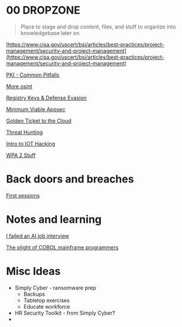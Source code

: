 # 00 DROPZONE

> Place to stage and drop content, files, and stuff to organize into knowledgebase later on
> 

[https://www.cisa.gov/uscert/bsi/articles/best-practices/project-management/security-and-project-management](https://www.cisa.gov/uscert/bsi/articles/best-practices/project-management/security-and-project-management) 

[PKI - Common Pitfalls](00%20DROPZONE/PKI%20-%20Common%20Pitfalls.md)

[More osint](00%20DROPZONE/More%20osint.md)

[Registry Keys & Defense Evasion](00%20DROPZONE/Registry%20Keys%20&%20Defense%20Evasion%20a073d3e4287f43fcac2ed0388d1764ae.md)

[Minimum Viable Appsec](00%20DROPZONE/Minimum%20Viable%20Appsec.md)

[Golden Ticket to the Cloud](00%20DROPZONE/Golden%20Ticket%20to%20the%20Cloud.md)

[Threat Hunting](00%20DROPZONE/Threat%20Hunting.md)

[Intro to IOT Hacking](00%20DROPZONE/Intro%20to%20IOT%20Hacking.md)

[WPA 2 Stuff](00%20DROPZONE/WPA%202%20Stuff.md)

# Back doors and breaches

[First sessions](00%20DROPZONE/First%20sessions.md)

# Notes and learning

[I failed an AI job interview](00%20DROPZONE/I%20failed%20an%20AI%20job%20interview.md)

[The plight of COBOL mainframe programmers](00%20DROPZONE/The%20plight%20of%20COBOL%20mainframe%20programmers.md)

# Misc Ideas

- Simply Cyber - ransomware prep
    - Backups
    - Tabletop exercises
    - Educate workforce
- HR Security Toolkit - from Simply Cyber?
-